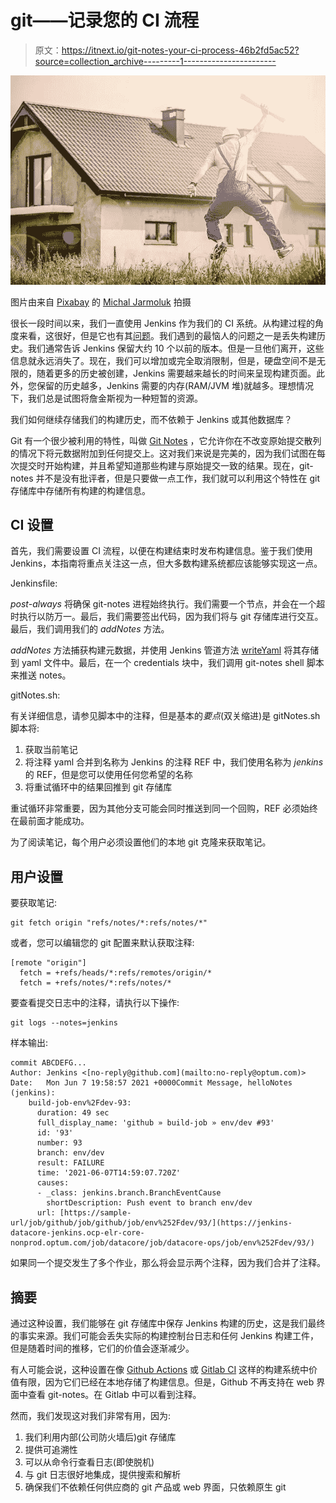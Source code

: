 # git——记录您的 CI 流程

> 原文：<https://itnext.io/git-notes-your-ci-process-46b2fd5ac52?source=collection_archive---------1----------------------->

![](img/27bc516279a99a0cac648a5007f8bc3b.png)

图片由来自 [Pixabay](https://pixabay.com/?utm_source=link-attribution&utm_medium=referral&utm_campaign=image&utm_content=1080592) 的 [Michal Jarmoluk](https://pixabay.com/users/jarmoluk-143740/?utm_source=link-attribution&utm_medium=referral&utm_campaign=image&utm_content=1080592) 拍摄

很长一段时间以来，我们一直使用 Jenkins 作为我们的 CI 系统。从构建过程的角度来看，这很好，但是它也有其[问题](/jenkins-is-getting-old-2c98b3422f79)。我们遇到的最恼人的问题之一是丢失构建历史。我们通常告诉 Jenkins 保留大约 10 个以前的版本。但是一旦他们离开，这些信息就永远消失了。现在，我们可以增加或完全取消限制，但是，硬盘空间不是无限的，随着更多的历史被创建，Jenkins 需要越来越长的时间来呈现构建页面。此外，您保留的历史越多，Jenkins 需要的内存(RAM/JVM 堆)就越多。理想情况下，我们总是试图将詹金斯视为一种短暂的资源。

我们如何继续存储我们的构建历史，而不依赖于 Jenkins 或其他数据库？

Git 有一个很少被利用的特性，叫做 [Git Notes](https://git-scm.com/docs/git-notes) ，它允许你在不改变原始提交散列的情况下将元数据附加到任何提交上。这对我们来说是完美的，因为我们试图在每次提交时开始构建，并且希望知道那些构建与原始提交一致的结果。现在，git-notes 并不是没有批评者，但是只要做一点工作，我们就可以利用这个特性在 git 存储库中存储所有构建的构建信息。

## CI 设置

首先，我们需要设置 CI 流程，以便在构建结束时发布构建信息。鉴于我们使用 Jenkins，本指南将重点关注这一点，但大多数构建系统都应该能够实现这一点。

Jenkinsfile:

*post-always* 将确保 git-notes 进程始终执行。我们需要一个节点，并会在一个超时执行以防万一。最后，我们需要签出代码，因为我们将与 git 存储库进行交互。最后，我们调用我们的 *addNotes* 方法。

*addNotes* 方法捕获构建元数据，并使用 Jenkins 管道方法 [writeYaml](https://www.jenkins.io/doc/pipeline/steps/pipeline-utility-steps/#writeyaml-write-a-yaml-from-an-object-or-objects) 将其存储到 yaml 文件中。最后，在一个 credentials 块中，我们调用 git-notes shell 脚本来推送 notes。

gitNotes.sh:

有关详细信息，请参见脚本中的注释，但是基本的*要点*(双关缩进)是 gitNotes.sh 脚本将:

1.  获取当前笔记
2.  将注释 yaml 合并到名称为 Jenkins 的注释 REF 中，我们使用名称为 *jenkins* 的 REF，但是您可以使用任何您希望的名称
3.  将重试循环中的结果回推到 git 存储库

重试循环非常重要，因为其他分支可能会同时推送到同一个回购，REF 必须始终在最前面才能成功。

为了阅读笔记，每个用户必须设置他们的本地 git 克隆来获取笔记。

## 用户设置

要获取笔记:

```
git fetch origin "refs/notes/*:refs/notes/*"
```

或者，您可以编辑您的 git 配置来默认获取注释:

```
[remote "origin"]
  fetch = +refs/heads/*:refs/remotes/origin/*
  fetch = +refs/notes/*:refs/notes/*
```

要查看提交日志中的注释，请执行以下操作:

```
git logs --notes=jenkins
```

样本输出:

```
commit ABCDEFG...
Author: Jenkins <[no-reply@github.com](mailto:no-reply@optum.com)>
Date:   Mon Jun 7 19:58:57 2021 +0000Commit Message, helloNotes (jenkins):
    build-job-env%2Fdev-93:
      duration: 49 sec
      full_display_name: 'github » build-job » env/dev #93'
      id: '93'
      number: 93
      branch: env/dev
      result: FAILURE
      time: '2021-06-07T14:59:07.720Z'
      causes:
      - _class: jenkins.branch.BranchEventCause
        shortDescription: Push event to branch env/dev
      url: [https://sample-url/job/github/job/github/job/env%252Fdev/93/](https://jenkins-datacore-jenkins.ocp-elr-core-nonprod.optum.com/job/datacore/job/datacore-ops/job/env%252Fdev/93/)
```

如果同一个提交发生了多个作业，那么将会显示两个注释，因为我们合并了注释。

## 摘要

通过这种设置，我们能够在 git 存储库中保存 Jenkins 构建的历史，这是我们最终的事实来源。我们可能会丢失实际的构建控制台日志和任何 Jenkins 构建工件，但是随着时间的推移，它们的价值会逐渐减少。

有人可能会说，这种设置在像 [Github Actions](https://github.com/features/actions) 或 [Gitlab CI](https://docs.gitlab.com/ee/ci/) 这样的构建系统中价值有限，因为它们已经在本地存储了构建信息。但是，Github 不再支持在 web 界面中查看 git-notes。在 Gitlab 中可以看到注释。

然而，我们发现这对我们非常有用，因为:

1.  我们利用内部(公司防火墙后)git 存储库
2.  提供可追溯性
3.  可以从命令行查看日志(即使脱机)
4.  与 git 日志很好地集成，提供搜索和解析
5.  确保我们不依赖任何供应商的 git 产品或 web 界面，只依赖原生 git